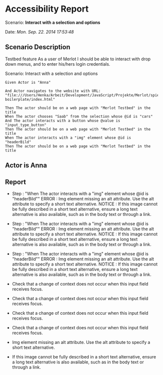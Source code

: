 Accessibility Report
====================

Scenario:  __Interact with a selection and options__

Date:      _Mon. Sep. 22. 2014 17:53:48_

Scenario Description
--------------------

Testbed feature
As a user of Merlot
I should be able to interact with drop down menus,
and to enter his/hers login credentials.

Scenario: Interact with a selection and options
 
    Given Actor is "Anna"
    
    And Actor navigates to the website with URL: "file:///Users/Henka/Arbeit/Development/JavaScript/Projekte/Merlot/spielwiese/testProject/html5-boilerplate/index.html"
    
    Then The actor should be on a web page with "Merlot Testbed" in the title
    When The actor chooses "Saab" from the selection whose @id is "cars"
    And The actor interacts with a button whose @value is "input_type_button"
    Then The actor should be on a web page with "Merlot Testbed" in the title
    When The actor interacts with a "img" element whose @id is "headerBild"
    Then The actor should be on a web page with "Merlot Testbed" in the title


Actor is Anna
-------------


Report
------

 * Step   : "When The actor interacts with a "img" element whose @id is "headerBild""
   ERROR  : Img element missing an alt attribute. Use the alt attribute to specify a short text alternative.
   NOTICE : If this image cannot be fully described in a short text alternative, ensure a long text alternative is also available, such as in the body text or through a link.
 
 * Step   : "When The actor interacts with a "img" element whose @id is "headerBild""
   ERROR  : Img element missing an alt attribute. Use the alt attribute to specify a short text alternative.
   NOTICE : If this image cannot be fully described in a short text alternative, ensure a long text alternative is also available, such as in the body text or through a link.
    
 * Step   : "When The actor interacts with a "img" element whose @id is "headerBild""
   ERROR  : Img element missing an alt attribute. Use the alt attribute to specify a short text alternative.
   NOTICE : If this image cannot be fully described in a short text alternative, ensure a long text alternative is also available, such as in the body text or through a link.

 *  Check that a change of context does not occur when this input field receives focus.

 *  Check that a change of context does not occur when this input field receives focus.

 *  Check that a change of context does not occur when this input field receives focus.

 *  Check that a change of context does not occur when this input field receives focus.

 *  Img element missing an alt attribute. Use the alt attribute to specify a short text alternative.

 *  If this image cannot be fully described in a short text alternative, ensure a long text alternative is also available, such as in the body text or through a link.

